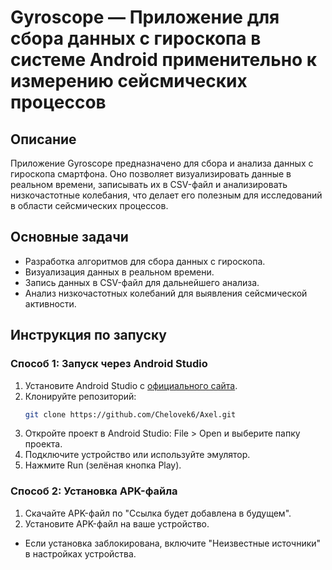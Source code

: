 # Gyroscope — Приложение для сбора данных с гироскопа в системе Android применительно к измерению сейсмических процессов

## Описание
Приложение Gyroscope предназначено для сбора и анализа данных с гироскопа смартфона. Оно позволяет визуализировать данные в реальном времени, записывать их в CSV-файл и анализировать низкочастотные колебания, что делает его полезным для исследований в области сейсмических процессов.

## Основные задачи
- Разработка алгоритмов для сбора данных с гироскопа.
- Визуализация данных в реальном времени.
- Запись данных в CSV-файл для дальнейшего анализа.
- Анализ низкочастотных колебаний для выявления сейсмической активности.

## Инструкция по запуску

### Способ 1: Запуск через Android Studio
1. Установите Android Studio с [официального сайта](https://developer.android.com/studio).
2. Клонируйте репозиторий:
   ```bash
   git clone https://github.com/Chelovek6/Axel.git
3. Откройте проект в Android Studio: File > Open и выберите папку проекта.
4. Подключите устройство или используйте эмулятор.
5. Нажмите Run (зелёная кнопка Play).
### Способ 2: Установка APK-файла
1. Скачайте APK-файл по "Ссылка будет добавлена в будущем".
2. Установите APK-файл на ваше устройство.
- Если установка заблокирована, включите "Неизвестные источники" в настройках устройства.
